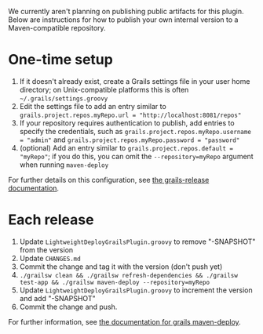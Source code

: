 We currently aren't planning on publishing public artifacts for this plugin.
Below are instructions for how to publish your own internal version to a Maven-compatible repository.

# One-time setup

1. If it doesn't already exist, create a Grails settings file in your user home directory; on Unix-compatible platforms this is often `~/.grails/settings.groovy`
2. Edit the settings file to add an entry similar to `grails.project.repos.myRepo.url = "http://localhost:8081/repos"`
3. If your repository requires authentication to publish, add entries to specify the credentials, such as `grails.project.repos.myRepo.username = "admin"` and `grails.project.repos.myRepo.password = "password"`
4. (optional) Add an entry similar to `grails.project.repos.default = "myRepo"`; if you do this, you can omit the `--repository=myRepo` argument when running `maven-deploy`

For further details on this configuration, see [the grails-release documentation](http://grails-plugins.github.io/grails-release/docs/manual/guide/configuration.html).

# Each release

1. Update `LightweightDeployGrailsPlugin.groovy` to remove "-SNAPSHOT" from the version
2. Update `CHANGES.md`
3. Commit the change and tag it with the version (don't push yet)
4. `./grailsw clean && ./grailsw refresh-dependencies && ./grailsw test-app && ./grailsw maven-deploy --repository=myRepo`
5. Update `LightweightDeployGrailsPlugin.groovy` to increment the version and add "-SNAPSHOT"
6. Commit the change and push.

For further information, see [the documentation for grails maven-deploy](http://grails-plugins.github.io/grails-release/docs/manual/ref/Command%20Line/maven-deploy.html).
